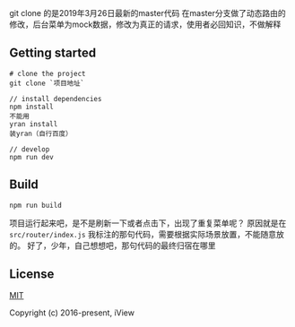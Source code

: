 git clone 的是2019年3月26日最新的master代码
在master分支做了动态路由的修改，后台菜单为mock数据，修改为真正的请求，使用者必回知识，不做解释


## Getting started
```bush
# clone the project
git clone `项目地址`

// install dependencies
npm install
不能用
yran install
装yran（自行百度）

// develop
npm run dev
```

## Build
```bush
npm run build
```

项目运行起来吧，是不是刷新一下或者点击下，出现了重复菜单呢？
原因就是在`src/router/index.js`  我标注的那句代码，需要根据实际场景放置，不能随意放的。
好了，少年，自己想想吧，那句代码的最终归宿在哪里
## License
[MIT](http://opensource.org/licenses/MIT)

Copyright (c) 2016-present, iView
